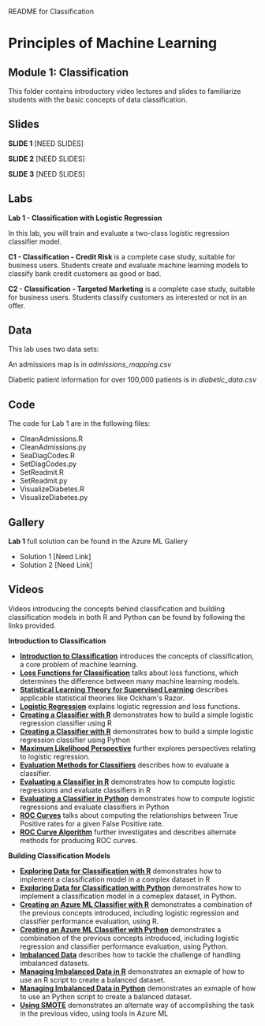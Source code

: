 README for Classification
# Principles of Machine Learning 
## Module 1: Classification

This folder contains introductory video lectures and slides to familiarize students with the basic concepts of data classification. 

## Slides  

**SLIDE 1**  [NEED SLIDES]

**SLIDE 2**  [NEED SLIDES]

**SLIDE 3**  [NEED SLIDES]

## Labs

**Lab 1 - Classification with Logistic Regression** 

 In this lab, you will train and evaluate a two-class logistic regression classifier model.
 
**C1 - Classification - Credit Risk** is a complete case study, suitable for business users. Students create and evaluate machine learning models to classify bank credit customers as good or bad.

**C2 - Classification - Targeted Marketing** is a complete case study, suitable for business users. Students classify customers as interested or not in an offer.

## Data

This lab uses two data sets:

An admissions map is in *admissions_mapping.csv*

Diabetic patient information for over 100,000 patients is in *diabetic_data.csv*


## Code

The code for Lab 1 are in the following files:

- CleanAdmissions.R
- CleanAdmissions.py
- SeaDiagCodes.R
- SetDiagCodes.py
- SetReadmit.R
- SetReadmit.py
- VisualizeDiabetes.R
- VisualizeDiabetes.py

## Gallery

**Lab 1** full solution can be found in the Azure ML Gallery

- Solution 1 [Need Link]
- Solution 2 [Need Link]

## Videos  

Videos introducing the concepts behind classification and building classification models in both R and Python can be found by following the links provided. 

**Introduction to Classification**

- **[Introduction to Classification](https://youtu.be/_y8fL6KHLsQ)** introduces the concepts of classification, a core problem of machine learning.
- **[Loss Functions for Classification](https://youtu.be/rL6XWev33IY)** talks about loss functions, which determines the difference between many machine learning models.
- **[Statistical Learning Theory for Supervised Learning](https://youtu.be/sQLtP0nAB8k)** describes applicable statistical theories like Ockham's Razor.
- **[Logistic Regression](https://youtu.be/k_aR5EJDHHQ)** explains logistic regression and loss functions.
- **[Creating a Classifier with R](https://youtu.be/m9UgQQSlvd0)** demonstrates how to build a simple logistic regression classifier using R
- **[Creating a Classifier with R](https://youtu.be/ov6oy-vr2IU)** demonstrates how to build a simple logistic regression classifier using Python
- **[Maximum Likelihood Perspective](https://youtu.be/cJS3G7UgoI40)** further explores perspectives relating to logistic regression.
- **[Evaluation Methods for Classifiers](https://youtu.be/YHdwPKxUeZU)** describes how to evaluate a classifier.
- **[Evaluating a Classifier in R](https://youtu.be/e_TR4tz-yOw)** demonstrates how to compute logistic regressions and evaluate classifiers in R
- **[Evaluating a Classifier in Python](https://youtu.be/Aoqe3pMvM7U)** demonstrates how to compute logistic regressions and evaluate classifiers in Python
- **[ROC Curves](https://youtu.be/j_QPgF8BTHI)** talks about computing the relationships between True Positive rates for a given False Positive rate.
- **[ROC Curve Algorithm](https://youtu.be/5-OOqo_aeCU)** further investigates and describes alternate methods for producing ROC curves.

**Building Classification Models**

- **[Exploring Data for Classification with R](https://youtu.be/IxOlCY0wNEM)** demonstrates how to implement a classification model in a complex dataset in R
- **[Exploring Data for Classification with Python](https://youtu.be/rZkk8a0CPdU)** demonstrates how to implement a classification model in a comeplex dataset, in Python.
- **[Creating an Azure ML Classifier with R](https://youtu.be/FDlI5jiWQBM)** demonstrates a combination of the previous concepts introduced, including logistic regression and classifier performance evaluation, using R.
- **[Creating an Azure ML Classifier with Python](https://youtu.be/DhfgrFXsRno)** demonstrates a combination of the previous concepts introduced, including logistic regression and classifier performance evaluation, using Python.
- **[Imbalanced Data](https://youtu.be/fSZqmHBQaAU)** describes how to tackle the challenge of handling imbalanced datasets.
- **[Managing Imbalanced Data in R](https://youtu.be/eC7fUVv5HbI)** demonstrates an exmaple of how to use an R script to create a balanced dataset. 
- **[Managing Imbalanced Data in Python](https://youtu.be/ZnUcEcalscU)** demonstrates an exmaple of how to use an Python script to create a balanced dataset. 
- **[Using SMOTE](https://youtu.be/Lp-eKm3MXoM)** demonstrates an alternate way of accomplishing the task in the previous video, using tools in Azure ML



